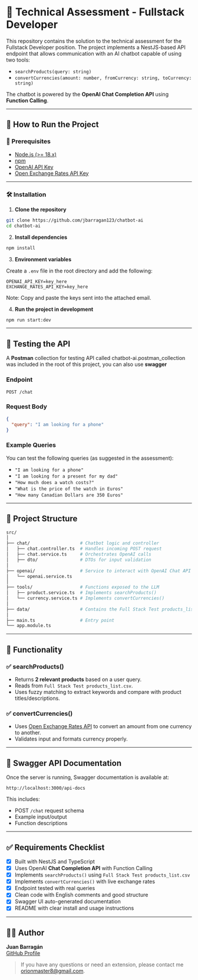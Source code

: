 # 🧠 Technical Assessment - Fullstack Developer

This repository contains the solution to the technical assessment for the Fullstack Developer position. The project implements a NestJS-based API endpoint that allows communication with an AI chatbot capable of using two tools:

- `searchProducts(query: string)`
- `convertCurrencies(amount: number, fromCurrency: string, toCurrency: string)`

The chatbot is powered by the **OpenAI Chat Completion API** using **Function Calling**.

---

## 🚀 How to Run the Project

### 🧰 Prerequisites

- [Node.js (>= 18.x)](https://nodejs.org/)
- [npm](https://www.npmjs.com/)
- [OpenAI API Key](https://platform.openai.com/account/api-keys)
- [Open Exchange Rates API Key](https://openexchangerates.org/signup)

---

### 🛠️ Installation

1. **Clone the repository**

```bash
git clone https://github.com/jbarragan123/chatbot-ai
cd chatbot-ai
```

2. **Install dependencies**

```bash
npm install
```

3. **Environment variables**

Create a `.env` file in the root directory and add the following:

```env
OPENAI_API_KEY=key_here
EXCHANGE_RATES_API_KEY=key_here
```

Note: Copy and paste the keys sent into the attached email.

4. **Run the project in development**

```bash
npm run start:dev
```

---

## 🧪 Testing the API

A **Postman** collection for testing API called chatbot-ai.postman_collection was included in the root of this project, you can also use **swagger**

### Endpoint

```
POST /chat
```

### Request Body

```json
{
  "query": "I am looking for a phone"
}
```

### Example Queries

You can test the following queries (as suggested in the assessment):

- `"I am looking for a phone"`
- `"I am looking for a present for my dad"`
- `"How much does a watch costs?"`
- `"What is the price of the watch in Euros"`
- `"How many Canadian Dollars are 350 Euros"`

---

## 📂 Project Structure

```bash
src/
│
├── chat/                   # Chatbot logic and controller
│   ├── chat.controller.ts  # Handles incoming POST request
│   ├── chat.service.ts     # Orchestrates OpenAI calls
│   ├── dto/                # DTOs for input validation
│
├── openai/                 # Service to interact with OpenAI Chat API
│   └── openai.service.ts
│
├── tools/                  # Functions exposed to the LLM
│   ├── product.service.ts  # Implements searchProducts()
│   └── currency.service.ts # Implements convertCurrencies()
│
├── data/                   # Contains the Full Stack Test products_list.csv
│
├── main.ts                 # Entry point
└── app.module.ts
```

---

## 🧾 Functionality

### ✅ searchProducts()

- Returns **2 relevant products** based on a user query.
- Reads from `Full Stack Test products_list.csv`.
- Uses fuzzy matching to extract keywords and compare with product titles/descriptions.

### ✅ convertCurrencies()

- Uses [Open Exchange Rates API](https://openexchangerates.org/) to convert an amount from one currency to another.
- Validates input and formats currency properly.

---

## 📘 Swagger API Documentation

Once the server is running, Swagger documentation is available at:

```
http://localhost:3000/api-docs

```

This includes:

- POST `/chat` request schema
- Example input/output
- Function descriptions

---

## ✅ Requirements Checklist

- [x] Built with NestJS and TypeScript
- [x] Uses OpenAI **Chat Completion API** with Function Calling
- [x] Implements `searchProducts()` using `Full Stack Test products_list.csv`
- [x] Implements `convertCurrencies()` with live exchange rates
- [x] Endpoint tested with real queries
- [x] Clean code with English comments and good structure
- [x] Swagger UI auto-generated documentation
- [x] README with clear install and usage instructions

---

## 🧑‍💻 Author

**Juan Barragán**  
[GitHub Profile](https://github.com/jbarragan123)


> If you have any questions or need an extension, please contact me orionmaster8@gmail.com.
